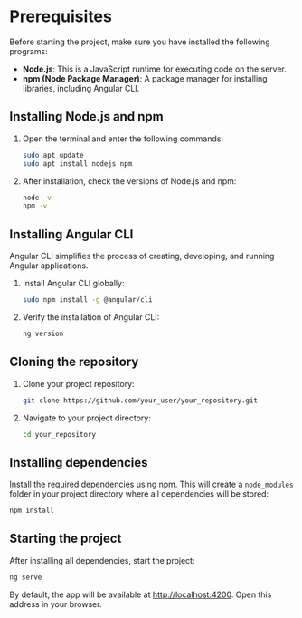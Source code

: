 # Prerequisites

Before starting the project, make sure you have installed the following programs:

- **Node.js**: This is a JavaScript runtime for executing code on the server.
- **npm (Node Package Manager)**: A package manager for installing libraries, including Angular CLI.

## Installing Node.js and npm

1. Open the terminal and enter the following commands:

    ```bash
    sudo apt update
    sudo apt install nodejs npm
    ```

2. After installation, check the versions of Node.js and npm:

    ```bash
    node -v
    npm -v
    ```

## Installing Angular CLI

Angular CLI simplifies the process of creating, developing, and running Angular applications.

1. Install Angular CLI globally:

    ```bash
    sudo npm install -g @angular/cli
    ```

2. Verify the installation of Angular CLI:

    ```bash
    ng version
    ```

## Cloning the repository

1. Clone your project repository:

    ```bash
    git clone https://github.com/your_user/your_repository.git
    ```

2. Navigate to your project directory:

    ```bash
    cd your_repository
    ```

## Installing dependencies

Install the required dependencies using npm. This will create a `node_modules` folder in your project directory where all dependencies will be stored:

```bash
npm install
```

## Starting the project

After installing all dependencies, start the project:

```bash
ng serve
```

By default, the app will be available at [http://localhost:4200](http://localhost:4200). Open this address in your browser.
